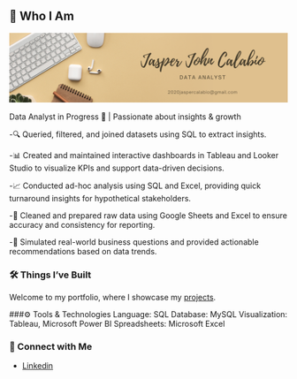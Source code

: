 ## 👋 Who I Am

![Brown and Gray Simple Personal LinkedIn Banner](https://github.com/JapCalabyu/Portfolio/blob/main/Black%20and%20Beige%20Modern%20Handwriting%20Professional%20Business%20LinkedIn%20Banner.png)

Data Analyst in Progress 🚀 | Passionate about insights & growth


-🔍 Queried, filtered, and joined datasets using SQL to extract insights.

-📊 Created and maintained interactive dashboards in Tableau and Looker Studio to visualize KPIs and support data-driven decisions.

-📈 Conducted ad-hoc analysis using SQL and Excel, providing quick turnaround insights for hypothetical stakeholders.

-🧹 Cleaned and prepared raw data using Google Sheets and Excel to ensure accuracy and consistency for reporting.

-📁 Simulated real-world business questions and provided actionable recommendations based on data trends.



### 🛠️ Things I’ve Built

Welcome to my portfolio, where I showcase my [projects](https://github.com/katiehuangx/Portfolio-Guide/blob/main/README.md).

###⚙️ Tools & Technologies
Language: SQL
Database: MySQL
Visualization: Tableau, Microsoft Power BI
Spreadsheets: Microsoft Excel



### 🏢 Connect with Me

- [Linkedin](www.linkedin.com/in/jasper-john-calabio-619b23237)
